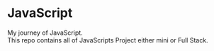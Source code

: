 # JavaScript
My journey of JavaScript.
<br/>
This repo contains all of JavaScripts Project either mini or Full Stack.
